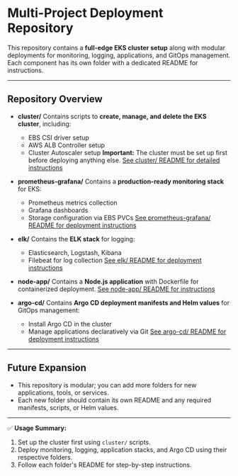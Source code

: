 # Multi-Project Deployment Repository

This repository contains a **full-edge EKS cluster setup** along with modular deployments for monitoring, logging, applications, and GitOps management. Each component has its own folder with a dedicated README for instructions.

---

## **Repository Overview**

- **cluster/**
  Contains scripts to **create, manage, and delete the EKS cluster**, including:

  - EBS CSI driver setup
  - AWS ALB Controller setup
  - Cluster Autoscaler setup
    **Important:** The cluster must be set up first before deploying anything else.
    [See cluster/ README for detailed instructions](cluster/README.md)

- **prometheus-grafana/**
  Contains a **production-ready monitoring stack** for EKS:

  - Prometheus metrics collection
  - Grafana dashboards
  - Storage configuration via EBS PVCs
    [See prometheus-grafana/ README for deployment instructions](prometheus-grafana/README.md)

- **elk/**
  Contains the **ELK stack** for logging:

  - Elasticsearch, Logstash, Kibana
  - Filebeat for log collection
    [See elk/ README for deployment instructions](elk/README.md)

- **node-app/**
  Contains a **Node.js application** with Dockerfile for containerized deployment.
  [See node-app/ README for instructions](node-app/README.md)

- **argo-cd/**
  Contains **Argo CD deployment manifests and Helm values** for GitOps management:
  - Install Argo CD in the cluster
  - Manage applications declaratively via Git
    [See argo-cd/ README for deployment instructions](argo-cd/README.md)

---

## **Future Expansion**

- This repository is modular; you can add more folders for new applications, tools, or services.
- Each new folder should contain its own README and any required manifests, scripts, or Helm values.

---

✅ **Usage Summary:**

1. Set up the cluster first using `cluster/` scripts.
2. Deploy monitoring, logging, application stacks, and Argo CD using their respective folders.
3. Follow each folder's README for step-by-step instructions.
